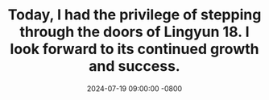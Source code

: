 ---
title: >-  
  Today, I had the privilege of stepping through the doors of Lingyun 18. I look forward to its continued growth and success.
date: 2024-07-19 09:00:00 -0800  
---